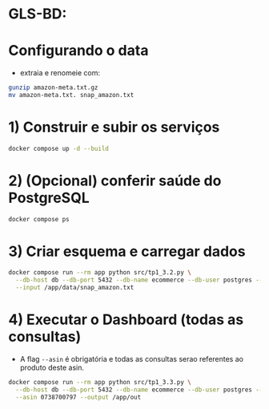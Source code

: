 # **GLS-BD:**

# Configurando o data
- extraia e renomeie com:
``` bash
gunzip amazon-meta.txt.gz
mv amazon-meta.txt. snap_amazon.txt
```

# 1) Construir e subir os serviços
```bash
docker compose up -d --build
```
# 2) (Opcional) conferir saúde do PostgreSQL
```bash
docker compose ps
```
# 3) Criar esquema e carregar dados
```bash
docker compose run --rm app python src/tp1_3.2.py \
  --db-host db --db-port 5432 --db-name ecommerce --db-user postgres --db-pass postgres \
  --input /app/data/snap_amazon.txt
```
# 4) Executar o Dashboard (todas as consultas)
- A flag `--asin` é obrigatória e todas as consultas serao referentes ao produto deste asin.
```bash
docker compose run --rm app python src/tp1_3.3.py \
  --db-host db --db-port 5432 --db-name ecommerce --db-user postgres --db-pass postgres \
  --asin 0738700797 --output /app/out
  ```
